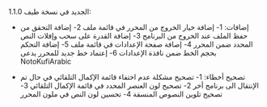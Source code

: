 الجديد في نسخة طيف 1.1.0:

- إضافات:
1- إضافة خيار الخروج من المحرر في قائمة ملف
2- إضافة التحقق من حفظ الملف عند الخروج من البرنامج
3- إضافة القدرة على سحب وإفلات النص المحدد ضمن المحرر
4- إصافة صفحة الإعدادات في قائمة ملف 
5- إضافة التحكم بحجم الخط ضمن نافذة الإعدادات
6- إعتماد خط جديد للمحرر يدعى NotoKufiArabic



- تصحيح أخطاء:
1- تصحيح مشكلة عدم اختفاء قائمة الإكمال التلقائي في حال تم الإنتقال الى برنامج أخر
2- تصحيح لون العنصر المحدد في قائمة الإكمال التلقائي
3- تصحيح تلوين النصوص المنسقة
4- تحسين لون النص في ملون المحرر
